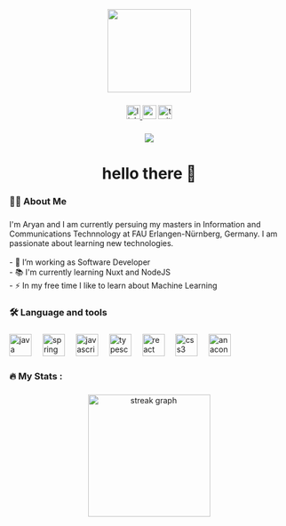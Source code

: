 <div align="center">
  <img height="150" src="https://media.licdn.com/dms/image/D4E03AQFahViJvLf4gw/profile-displayphoto-shrink_400_400/0/1709588215304?e=1718236800&v=beta&t=yOzMzFa_hA_3xJYsJi69Wy3DyCIaPl_isHIxJswE5go"  />
</div>

###

<div align="center">
  <a href="www.linkedin.com/in/aryan97" target="_blank">
    <img src="https://img.shields.io/static/v1?message=LinkedIn&logo=linkedin&label=&color=0077B5&logoColor=white&labelColor=&style=for-the-badge" height="25" alt="linkedin logo"  />
  </a>
  <img src="https://img.shields.io/static/v1?message=Youtube&logo=youtube&label=&color=FF0000&logoColor=white&labelColor=&style=for-the-badge" height="25" alt="youtube logo"  />
  <a href="https://x.com/aryan17sin?s=21&t=6yxOUC3obzEBQzYvClIo0w" target="_blank">
    <img src="https://img.shields.io/static/v1?message=Twitter&logo=twitter&label=&color=1DA1F2&logoColor=white&labelColor=&style=for-the-badge" height="25" alt="twitter logo"  />
  </a>
</div>

###

<div align="center">
  <img src="https://visitor-badge.laobi.icu/badge?page_id=aryan-singh97.aryan-singh97&left_text=37453"  />
</div>

###

<h1 align="center">hello there 👋</h1>

###

<h3 align="left">👩‍💻  About Me</h3>

###

<p align="left">I'm Aryan and I am currently persuing my masters in Information and Communications Technnology at FAU Erlangen-Nürnberg, Germany. I am passionate about learning new technologies. <br><br>- 🔭 I’m working as Software Developer<br>- 📚 I'm currently learning Nuxt and NodeJS<br>- ⚡ In my free time I like to learn about Machine Learning</p>

###

<h3 align="left">🛠 Language and tools</h3>

###

<div align="left">
  <img src="https://cdn.jsdelivr.net/gh/devicons/devicon/icons/java/java-original.svg" height="40" alt="java logo"  />
  <img width="12" />
  <img src="https://cdn.jsdelivr.net/gh/devicons/devicon/icons/spring/spring-original.svg" height="40" alt="spring logo"  />
  <img width="12" />
  <img src="https://cdn.jsdelivr.net/gh/devicons/devicon/icons/javascript/javascript-original.svg" height="40" alt="javascript logo"  />
  <img width="12" />
  <img src="https://cdn.jsdelivr.net/gh/devicons/devicon/icons/typescript/typescript-original.svg" height="40" alt="typescript logo"  />
  <img width="12" />
  <img src="https://cdn.jsdelivr.net/gh/devicons/devicon/icons/react/react-original.svg" height="40" alt="react logo"  />
  <img width="12" />
  <img src="https://cdn.jsdelivr.net/gh/devicons/devicon/icons/css3/css3-original.svg" height="40" alt="css3 logo"  />
  <img width="12" />
  <img src="https://cdn.jsdelivr.net/gh/devicons/devicon/icons/anaconda/anaconda-original.svg" height="40" alt="anaconda logo"  />
</div>

###

<h3 align="left">🔥   My Stats :</h3>

###

<div align="center">
  <img src="https://streak-stats.demolab.com?user=aryan-singh97&locale=en&mode=daily&theme=dark&hide_border=false&border_radius=5&order=3" height="220" alt="streak graph"  />
</div>

###
